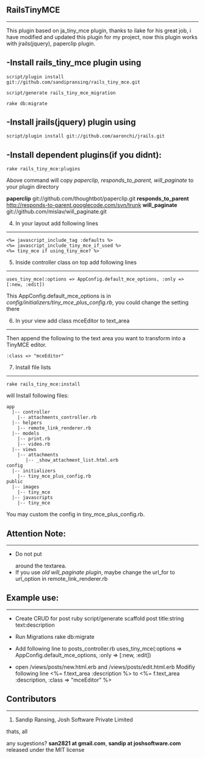 ## RailsTinyMCE
-----------
This plugin based on ja_tiny_mce plugin, thanks to ilake for his great job, i have modified and updated this plugin for my project, now this plugin works with jrails(jquery), paperclip plugin.
 
-Install rails_tiny_mce plugin using
--------------------- 
    script/plugin install git://github.com/sandipransing/rails_tiny_mce.git
 
    script/generate rails_tiny_mce_migration
    
    rake db:migrate
 
-Install jrails(jquery) plugin using
----------------
    script/plugin install git://github.com/aaronchi/jrails.git
 
-Install dependent plugins(if you didnt):
---------------------
    rake rails_tiny_mce:plugins
 
Above command will copy *paperclip, responds_to_parent, will_paginate* to your plugin directory
 
**paperclip** git://github.com/thoughtbot/paperclip.git
**responds_to_parent** http://responds-to-parent.googlecode.com/svn/trunk
**will_paginate** git://github.com/mislav/will_paginate.git
 
4. In your layout add following lines
-----------------------
    <%= javascript_include_tag :defaults %>
    <%= javascript_include_tiny_mce_if_used %>
    <%= tiny_mce if using_tiny_mce? %>
 
5. Inside controller class on top add following lines
-------------------------------------
    uses_tiny_mce(:options => AppConfig.default_mce_options, :only => [:new, :edit])
 
This AppConfig.default_mce_options is in *config/initializers/tiny_mce_plus_config.rb*, you could change the setting there
 
6. In your view add class mceEditor to text_area
-----------------------------
Then append the following to the text area you want to transform into a TinyMCE editor.
 
    :class => "mceEditor"
 
7. Install file lists
-------------------------
 
    rake rails_tiny_mce:install
 
will Install following files:
 
    app
      |-- controller
        |-- attachments_controller.rb
      |-- helpers
        |-- remote_link_renderer.rb
      |-- models
        |-- print.rb
        |-- video.rb
      |-- views
        |-- attachments
           |-- _show_attachment_list.html.erb
    config
      |-- initializers
        |-- tiny_mce_plus_config.rb
    public
      |-- images
        |-- tiny_mce
      |-- javascripts
        |-- tiny_mce
 
You may custom the config in tiny_mce_plus_config.rb.
 
## Attention Note:
---------------------
* Do not put <p> </p> around the textarea.
* If you use *old will_paginate plugin*, maybe change the url_for to url_option in remote_link_renderer.rb
 
## Example use:
----------------------
- Create CRUD for post
    ruby script/generate scaffold post title:string text:description
 
- Run Migrations
    rake db:migrate
 
- Add following line to posts_controller.rb
     uses_tiny_mce(:options => AppConfig.default_mce_options, :only => [:new, :edit])
 
- open /views/posts/new.html.erb and /views/posts/edit.html.erb
Modifiy following line
    <%= f.text_area :description %>
to
    <%= f.text_area :description, :class => "mceEditor" %>
 
## Contributors
----------------

1. Sandip Ransing, Josh Software Private Limited

thats, all

any sugestions? **san2821 at gmail.com**, **sandip at joshsoftware.com** released under the MIT license
